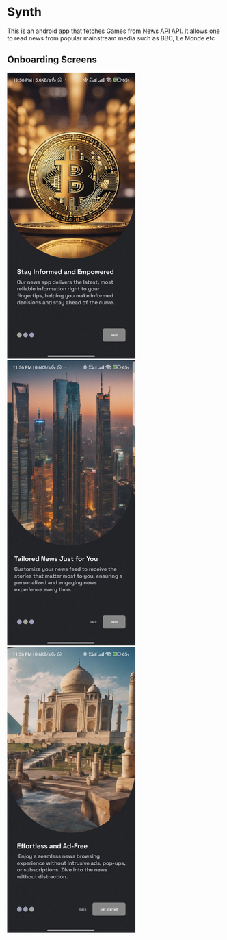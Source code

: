 # Synth
This is an android app that fetches Games from [News API](https://newsapi.org/v2/) API. It allows one to read news from popular mainstream media such as BBC, Le Monde etc

## Onboarding Screens
<img src="screenshots/onboarding_1.jpg" width="300"/>

<img src="screenshots/onboarding_2.jpg" width="300"/>

<img src="screenshots/Onboarding_3.jpg" width="300"/>